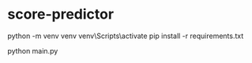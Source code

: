 # score-predictor
python -m venv venv
venv\Scripts\activate
pip install -r requirements.txt

python main.py
